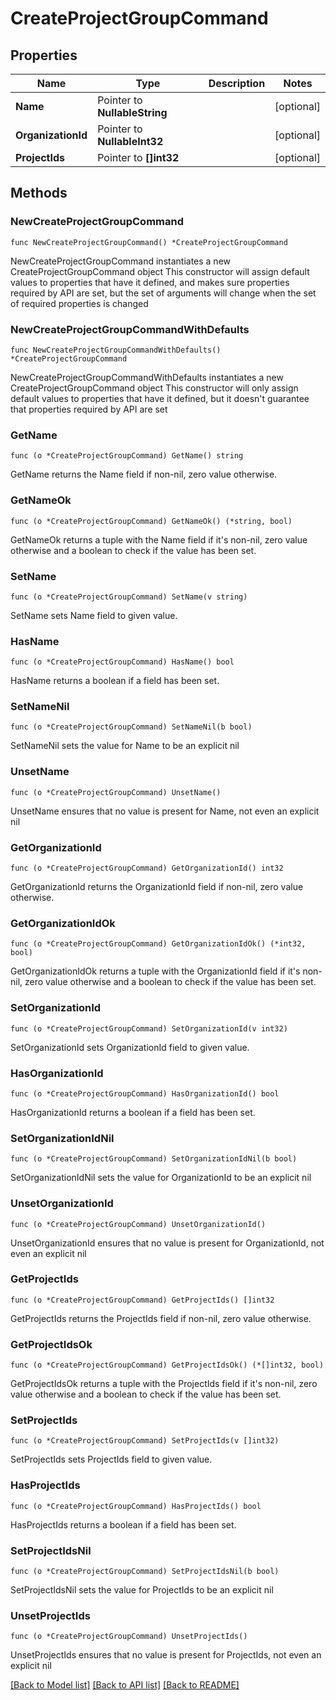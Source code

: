 # CreateProjectGroupCommand

## Properties

Name | Type | Description | Notes
------------ | ------------- | ------------- | -------------
**Name** | Pointer to **NullableString** |  | [optional] 
**OrganizationId** | Pointer to **NullableInt32** |  | [optional] 
**ProjectIds** | Pointer to **[]int32** |  | [optional] 

## Methods

### NewCreateProjectGroupCommand

`func NewCreateProjectGroupCommand() *CreateProjectGroupCommand`

NewCreateProjectGroupCommand instantiates a new CreateProjectGroupCommand object
This constructor will assign default values to properties that have it defined,
and makes sure properties required by API are set, but the set of arguments
will change when the set of required properties is changed

### NewCreateProjectGroupCommandWithDefaults

`func NewCreateProjectGroupCommandWithDefaults() *CreateProjectGroupCommand`

NewCreateProjectGroupCommandWithDefaults instantiates a new CreateProjectGroupCommand object
This constructor will only assign default values to properties that have it defined,
but it doesn't guarantee that properties required by API are set

### GetName

`func (o *CreateProjectGroupCommand) GetName() string`

GetName returns the Name field if non-nil, zero value otherwise.

### GetNameOk

`func (o *CreateProjectGroupCommand) GetNameOk() (*string, bool)`

GetNameOk returns a tuple with the Name field if it's non-nil, zero value otherwise
and a boolean to check if the value has been set.

### SetName

`func (o *CreateProjectGroupCommand) SetName(v string)`

SetName sets Name field to given value.

### HasName

`func (o *CreateProjectGroupCommand) HasName() bool`

HasName returns a boolean if a field has been set.

### SetNameNil

`func (o *CreateProjectGroupCommand) SetNameNil(b bool)`

 SetNameNil sets the value for Name to be an explicit nil

### UnsetName
`func (o *CreateProjectGroupCommand) UnsetName()`

UnsetName ensures that no value is present for Name, not even an explicit nil
### GetOrganizationId

`func (o *CreateProjectGroupCommand) GetOrganizationId() int32`

GetOrganizationId returns the OrganizationId field if non-nil, zero value otherwise.

### GetOrganizationIdOk

`func (o *CreateProjectGroupCommand) GetOrganizationIdOk() (*int32, bool)`

GetOrganizationIdOk returns a tuple with the OrganizationId field if it's non-nil, zero value otherwise
and a boolean to check if the value has been set.

### SetOrganizationId

`func (o *CreateProjectGroupCommand) SetOrganizationId(v int32)`

SetOrganizationId sets OrganizationId field to given value.

### HasOrganizationId

`func (o *CreateProjectGroupCommand) HasOrganizationId() bool`

HasOrganizationId returns a boolean if a field has been set.

### SetOrganizationIdNil

`func (o *CreateProjectGroupCommand) SetOrganizationIdNil(b bool)`

 SetOrganizationIdNil sets the value for OrganizationId to be an explicit nil

### UnsetOrganizationId
`func (o *CreateProjectGroupCommand) UnsetOrganizationId()`

UnsetOrganizationId ensures that no value is present for OrganizationId, not even an explicit nil
### GetProjectIds

`func (o *CreateProjectGroupCommand) GetProjectIds() []int32`

GetProjectIds returns the ProjectIds field if non-nil, zero value otherwise.

### GetProjectIdsOk

`func (o *CreateProjectGroupCommand) GetProjectIdsOk() (*[]int32, bool)`

GetProjectIdsOk returns a tuple with the ProjectIds field if it's non-nil, zero value otherwise
and a boolean to check if the value has been set.

### SetProjectIds

`func (o *CreateProjectGroupCommand) SetProjectIds(v []int32)`

SetProjectIds sets ProjectIds field to given value.

### HasProjectIds

`func (o *CreateProjectGroupCommand) HasProjectIds() bool`

HasProjectIds returns a boolean if a field has been set.

### SetProjectIdsNil

`func (o *CreateProjectGroupCommand) SetProjectIdsNil(b bool)`

 SetProjectIdsNil sets the value for ProjectIds to be an explicit nil

### UnsetProjectIds
`func (o *CreateProjectGroupCommand) UnsetProjectIds()`

UnsetProjectIds ensures that no value is present for ProjectIds, not even an explicit nil

[[Back to Model list]](../README.md#documentation-for-models) [[Back to API list]](../README.md#documentation-for-api-endpoints) [[Back to README]](../README.md)


